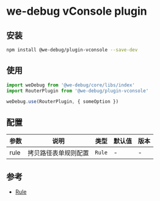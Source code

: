 # we-debug vConsole plugin

## 安装

```bash
npm install @we-debug/plugin-vconsole --save-dev
```

## 使用

```javascript
import weDebug from '@we-debug/core/libs/index'
import RouterPlugin from '@we-debug/plugin-vconsole'

weDebug.use(RouterPlugin, { someOption })
```

## 配置

参数 | 说明 |  类型 | 默认值 | 版本
-|-|-|-|-|
rule | 拷贝路径表单规则配置 | `Rule` | - | - |

## 参考

- [Rule](https://dlhandsome.github.io/we-debug/#/api?id=wedebugcreateformruleparam)

